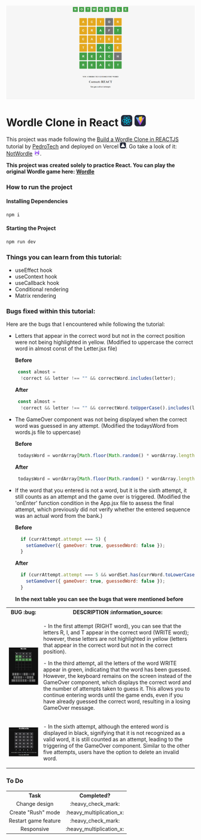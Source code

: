 <div align="center">
  <img src="/IMAGES/NotWordle.png" alt="NotWordle Image" width=750>
</div>

# Wordle Clone in React <img src="/IMAGES/React-Dark.svg" width=30 alt="React Icon"> <img src="/IMAGES/Vite-Dark.svg" width=30 alt="Vite Icon">
 
This project was made following the [Build a Wordle Clone in REACTJS](https://www.youtube.com/watch?v=WDTNwmXUz2c) tutorial by [PedroTech](https://github.com/machadop1407) and deployed on Vercel <img src="/IMAGES/Vercel-Dark.svg" width=16 alt="Vercel Icon">. Go take a look of it: [NotWordle](https://not-wordle-navy.vercel.app/) <img src="/public/favicon.ico" width=16 alt="W Icon">.

**This project was created solely to practice React. You can play the original Wordle game here: [Wordle](https://www.nytimes.com/games/wordle/index.html)**

### How to run the project

#### Installing Dependencies

```bash
npm i
```

#### Starting the Project

```bash
npm run dev
```

### Things you can learn from this tutorial:

- useEffect hook
- useContext hook
- useCallback hook
- Conditional rendering
- Matrix rendering

### Bugs fixed within this tutorial: 

Here are the bugs that I encountered while following the tutorial:

- Letters that appear in the correct word but not in the correct position were not being highlighted in yellow. (Modified to uppercase the correct word in almost const of the Letter.jsx file)
  
  **Before**
  ``` javascript
   const almost =
    !correct && letter !== "" && correctWord.includes(letter);
  ```
  **After**
  ``` javascript
   const almost =
    !correct && letter !== "" && correctWord.toUpperCase().includes(letter);
  ``` 
- The GameOver component was not being displayed when the correct word was guessed in any attempt. (Modified the todaysWord from words.js file to uppercase)

  **Before**
  ``` javascript
   todaysWord = wordArray[Math.floor(Math.random() * wordArray.length)];
  ```
  **After**
  ``` javascript
   todaysWord = wordArray[Math.floor(Math.random() * wordArray.length)].toUpperCase();
  ```
- If the word that you entered is not a word, but it is the sixth attempt, it still counts as an attempt and the game over is triggered. (Modified the 'onEnter' function condition in the App.jsx file to assess the final attempt, which previously did not verify whether the entered sequence was an actual word from the bank.)

  **Before**
  ``` javascript
    if (currAttempt.attempt === 5) {
      setGameOver({ gameOver: true, guessedWord: false });
    }
  ```
  **After**
  ``` javascript
    if (currAttempt.attempt === 5 && wordSet.has(currWord.toLowerCase())) {
      setGameOver({ gameOver: true, guessedWord: false });
    }
  ```

  **In the next table you can see the bugs that were mentioned before**

<table>
  <tr>
    <th align="center">BUG :bug:</th>
    <th align="center">DESCRIPTION :information_source:</th>
  </tr>
  <tr>
    <td>
      <img src="/IMAGES/yellowLetterAndGameOver.png" alt="NotWordle Image" width="500">
    </td>
    <td align="left">
      <p>
        - In the first attempt (RIGHT word), you can see that the letters R, I, and T appear in the correct word (WRITE word); however, these letters are not highlighted in yellow (letters that appear in the correct word but not in the correct position).
      <p>
      <p>
        - In the third attempt, all the letters of the word WRITE appear in green, indicating that the word has been guessed. However, the keyboard remains on the screen instead of the GameOver component, which displays the correct word and the number of attempts taken to guess it. This allows you to continue entering words until the game ends, even if you have already guessed the correct word, resulting in a losing GameOver message.
      </p>
    </td>
  </tr>
    <tr>
    <td>
      <img src="/IMAGES/notAWordAttempt.png" alt="NotWordle Image" width="500">
    </td>
    <td align="left">
      <p>
        - In the sixth attempt, although the entered word is displayed in black, signifying that it is not recognized as a valid word, it is still counted as an attempt, leading to the triggering of the GameOver component. Similar to the other five attempts, users have the option to delete an invalid word.
      <p>
    </td>
  </tr>
</table>

### To Do

<table>
  <tr>
    <th align="center">Task</th>
    <th align="center">Completed?</th>
  </tr>
  <tr>
    <td align="center">
      Change design 
    </td>
    <td align="center">
      :heavy_check_mark:
    </td>
  </tr>
  <tr>
    <td align="center">
      Create "Rush" mode 
    </td>
    <td align="center">
      :heavy_multiplication_x:
    </td>
  </tr>
  <tr>
    <td align="center">
      Restart game feature
    </td>
    <td align="center">
      :heavy_check_mark:
    </td>
  </tr>
    <tr>
    <td align="center">
      Responsive
    </td>
    <td align="center">
      :heavy_multiplication_x:
    </td>
  </tr>
</table>



